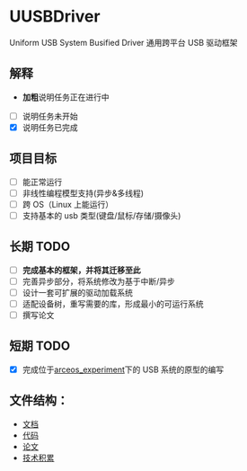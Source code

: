 # UUSBDriver

Uniform USB System Busified Driver
通用跨平台 USB 驱动框架

## 解释

- **加粗**说明任务正在进行中
- [ ] 说明任务未开始
- [x] 说明任务已完成

## 项目目标

- [ ] 能正常运行
- [ ] 非线性编程模型支持(异步&多线程)
- [ ] 跨 OS（Linux 上能运行）
- [ ] 支持基本的 usb 类型(键盘/鼠标/存储/摄像头)

## 长期 TODO

- [ ] **完成基本的框架，并将其迁移至此**
- [ ] 完善异步部分，将系统修改为基于中断/异步
- [ ] 设计一套可扩展的驱动加载系统
- [ ] 适配设备树，重写需要的库，形成最小的可运行系统
- [ ] 撰写论文

## 短期 TODO

- [x] 完成位于[arceos_experiment](https://github.com/arceos-usb/arceos_experiment/tree/phytium_pi_dev)下的 USB 系统的原型的编写

## 文件结构：

- [文档](./documents/)
- [代码](./code/)
- [论文](./article/)
- [技术积累](./documents/blogs)
